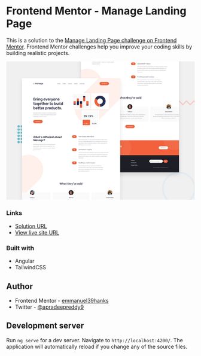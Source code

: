 # Frontend Mentor - Manage Landing Page

This is a solution to the [Manage Landing Page challenge on Frontend Mentor](https://www.frontendmentor.io/challenges/manage-landing-page-SLXqC6P5). Frontend Mentor challenges help you improve your coding skills by building realistic projects.


![Design preview for the Manage landing page coding challenge](./design/desktop-preview.jpg)


### Links

- [Solution URL](https://github.com/emmanuel39hanks/manage-landing-page)
- [View live site URL](https:://manage-landing-page-omega-two.vercel.app)

### Built with

- Angular
- TailwindCSS

## Author

- Frontend Mentor - [emmanuel39hanks](https://www.frontendmentor.io/profile/emmanuel39hanks)
- Twitter - [@apradeepreddy9](https://www.twitter.com/emmanuel_haanks)

## Development server

Run `ng serve` for a dev server. Navigate to `http://localhost:4200/`. The application will automatically reload if you change any of the source files.

